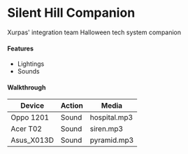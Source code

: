# Silent Hill Companion
Xurpas' integration team Halloween tech system companion

#### Features
* Lightings
* Sounds

#### Walkthrough

  Device  | Action |    Media    |
-----------|-------|--------------|
Oppo 1201  | Sound | hospital.mp3 |
Acer T02   | Sound | siren.mp3    |
Asus_X013D | Sound | pyramid.mp3  |
